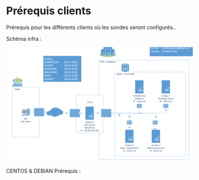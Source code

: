 # Prérequis clients

Prérequis pour les différents clients où les sondes seront configurés..

Schéma infra : 

![](.gitbook/assets/image%20%282%29.png)

CENTOS & DEBIAN Prérequis :





